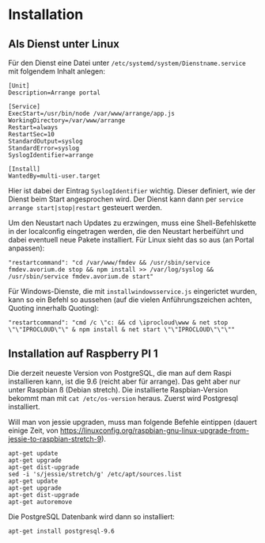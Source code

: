 # Installation

## Als Dienst unter Linux

Für den Dienst eine Datei unter ```/etc/systemd/system/Dienstname.service``` mit folgendem Inhalt anlegen:

```
[Unit]
Description=Arrange portal

[Service]
ExecStart=/usr/bin/node /var/www/arrange/app.js
WorkingDirectory=/var/www/arrange
Restart=always
RestartSec=10
StandardOutput=syslog
StandardError=syslog
SyslogIdentifier=arrange

[Install]
WantedBy=multi-user.target
```

Hier ist dabei der Eintrag ```SyslogIdentifier``` wichtig. Dieser definiert, wie der Dienst beim Start angesprochen wird.
Der Dienst kann dann per ```service arrange start|stop|restart``` gesteuert werden.

Um den Neustart nach Updates zu erzwingen, muss eine Shell-Befehlskette in der localconfig eingetragen werden, die den Neustart herbeiführt und dabei eventuell neue Pakete installiert. Für Linux sieht das so aus (an Portal anpassen):

```
"restartcommand": "cd /var/www/fmdev && /usr/sbin/service fmdev.avorium.de stop && npm install >> /var/log/syslog && /usr/sbin/service fmdev.avorium.de start"
```

Für Windows-Dienste, die mit ```installwindowsservice.js``` eingerictet wurden, kann so ein Befehl so aussehen (auf die vielen Anführungszeichen achten, Quoting innerhalb Quoting):

```
"restartcommand": "cmd /c \"c: && cd \iprocloud\www & net stop \"\"IPROCLOUD\"\" & npm install & net start \"\"IPROCLOUD\"\"\""
```


## Installation auf Raspberry PI 1

Die derzeit neueste Version von PostgreSQL, die man auf dem Raspi installieren kann, ist die 9.6 (reicht aber für arrange). Das geht aber nur unter Raspbian ß (Debian stretch). Die installierte Raspbian-Version bekommt man mit ```cat /etc/os-version``` heraus. Zuerst wird Postgresql installiert.

Will man von jessie upgraden, muss man folgende Befehle eintippen (dauert einige Zeit, von https://linuxconfig.org/raspbian-gnu-linux-upgrade-from-jessie-to-raspbian-stretch-9).

```
apt-get update
apt-get upgrade
apt-get dist-upgrade
sed -i 's/jessie/stretch/g' /etc/apt/sources.list
apt-get update
apt-get upgrade
apt-get dist-upgrade
apt-get autoremove
```

Die PostgreSQL Datenbank wird dann so installiert:

```
apt-get install postgresql-9.6
```